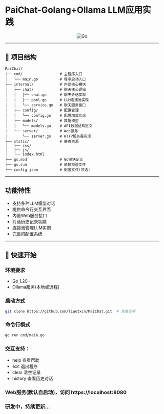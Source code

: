 # PaiChat-Golang+Ollama LLM应用实践

<div align="center">  

![Go](https://img.shields.io/badge/Go-00ADD8?style=for-the-badge&logo=go&logoColor=white)  

</div>  

---

## 📂 项目结构  

```plaintext
PaiChat/
├── cmd/                 # 主程序入口
│   └── main.go          # 程序启动入口
├── internal/            # 内部核心模块
│   ├── chat/            # 聊天核心逻辑
│   │   ├── chat.go      # 聊天会话实现
│   │   ├── pool.go      # LLM连接池实现
│   │   └── service.go   # 聊天服务接口
│   ├── config/          # 配置管理
│   │   └── config.go    # 配置加载实现
│   ├── models/          # 数据模型
│   │   └── models.go    # API数据结构定义
│   └── server/          # Web服务
│       └── server.go    # HTTP服务器实现
├── static/              # 静态资源
│   ├── css/             
│   ├── js/              
│   └── index.html       
├── go.mod               # Go模块定义
├── go.sum               # 依赖校验文件
└── config.json          # 配置文件(可选)
```

---

## 功能特性
- 支持多种LLM模型对话
- 提供命令行交互界面
- 内置Web服务接口
- 对话历史记录功能
- 连接池管理LLM实例
- 完善的配置系统

---

## 🚀 快速开始
### 环境要求
- Go 1.20+
- Ollama服务(本地或远程)
### 启动方式 
```bash
git clone https://github.com/liaotxcn/PaiChat.git  # 克隆仓库
```
### 命令行模式
```bash
go run cmd/main.go
```
### 交互支持：
- help 查看帮助
- exit 退出程序
- clear 清空记录
- history 查看历史对话
### Web服务(默认自启动)，访问 https://localhost:8080

### 研发中，持续更新...
